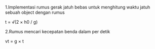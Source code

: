 1.Implementasi rumus gerak jatuh bebas untuk menghitung waktu jatuh sebuah object dengan rumus

t = √(2 × h0 / g)

2.Rumus mencari kecepatan benda dalam per detik

vt = g × t
